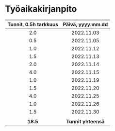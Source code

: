 
# Työaikakirjanpito

| Tunnit, 0.5h tarkkuus | Päivä, yyyy.mm.dd |
| :-------------------: | :---------------: |
| 2.0 | 2022.11.03 |
| 0.5 | 2022.11.05 |
| 1.0 | 2022.11.12 |
| 1.5 | 2022.11.13 |
| 2.0 | 2022.11.14 |
| 4.0 | 2022.11.15 |
| 1.0 | 2022.11.19 |
| 1.5 | 2022.11.20 |
| 4.0 | 2022.11.25 |
| 1.0 | 2022.11.26 |
| 1.5 | 2022.11.30 |
|||
| **18.5** | **Tunnit yhteensä** |